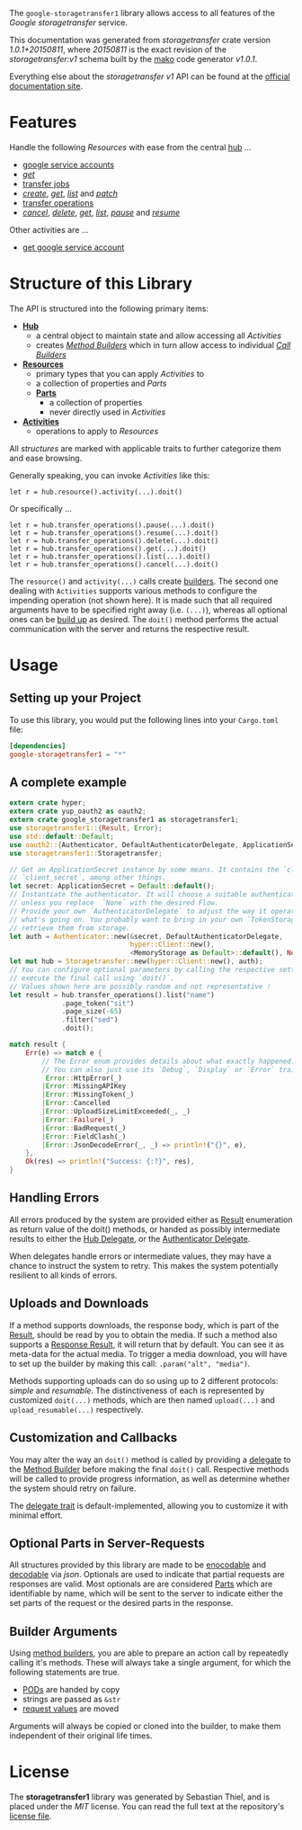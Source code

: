 <!---
DO NOT EDIT !
This file was generated automatically from 'src/mako/api/README.md.mako'
DO NOT EDIT !
-->
The `google-storagetransfer1` library allows access to all features of the *Google storagetransfer* service.

This documentation was generated from *storagetransfer* crate version *1.0.1+20150811*, where *20150811* is the exact revision of the *storagetransfer:v1* schema built by the [mako](http://www.makotemplates.org/) code generator *v1.0.1*.

Everything else about the *storagetransfer* *v1* API can be found at the
[official documentation site](https://cloud.google.com/storage/transfer).
# Features

Handle the following *Resources* with ease from the central [hub](https://docs.rs/google-storagetransfer1/1.0.1+20150811/google_storagetransfer1/struct.Storagetransfer.html) ... 

* [google service accounts](https://docs.rs/google-storagetransfer1/1.0.1+20150811/google_storagetransfer1/struct.GoogleServiceAccount.html)
 * [*get*](https://docs.rs/google-storagetransfer1/1.0.1+20150811/google_storagetransfer1/struct.GoogleServiceAccountGetCall.html)
* [transfer jobs](https://docs.rs/google-storagetransfer1/1.0.1+20150811/google_storagetransfer1/struct.TransferJob.html)
 * [*create*](https://docs.rs/google-storagetransfer1/1.0.1+20150811/google_storagetransfer1/struct.TransferJobCreateCall.html), [*get*](https://docs.rs/google-storagetransfer1/1.0.1+20150811/google_storagetransfer1/struct.TransferJobGetCall.html), [*list*](https://docs.rs/google-storagetransfer1/1.0.1+20150811/google_storagetransfer1/struct.TransferJobListCall.html) and [*patch*](https://docs.rs/google-storagetransfer1/1.0.1+20150811/google_storagetransfer1/struct.TransferJobPatchCall.html)
* [transfer operations](https://docs.rs/google-storagetransfer1/1.0.1+20150811/google_storagetransfer1/struct.TransferOperation.html)
 * [*cancel*](https://docs.rs/google-storagetransfer1/1.0.1+20150811/google_storagetransfer1/struct.TransferOperationCancelCall.html), [*delete*](https://docs.rs/google-storagetransfer1/1.0.1+20150811/google_storagetransfer1/struct.TransferOperationDeleteCall.html), [*get*](https://docs.rs/google-storagetransfer1/1.0.1+20150811/google_storagetransfer1/struct.TransferOperationGetCall.html), [*list*](https://docs.rs/google-storagetransfer1/1.0.1+20150811/google_storagetransfer1/struct.TransferOperationListCall.html), [*pause*](https://docs.rs/google-storagetransfer1/1.0.1+20150811/google_storagetransfer1/struct.TransferOperationPauseCall.html) and [*resume*](https://docs.rs/google-storagetransfer1/1.0.1+20150811/google_storagetransfer1/struct.TransferOperationResumeCall.html)

Other activities are ...

* [get google service account](https://docs.rs/google-storagetransfer1/1.0.1+20150811/google_storagetransfer1/struct.MethodGetGoogleServiceAccountCall.html)



# Structure of this Library

The API is structured into the following primary items:

* **[Hub](https://docs.rs/google-storagetransfer1/1.0.1+20150811/google_storagetransfer1/struct.Storagetransfer.html)**
    * a central object to maintain state and allow accessing all *Activities*
    * creates [*Method Builders*](https://docs.rs/google-storagetransfer1/1.0.1+20150811/google_storagetransfer1/trait.MethodsBuilder.html) which in turn
      allow access to individual [*Call Builders*](https://docs.rs/google-storagetransfer1/1.0.1+20150811/google_storagetransfer1/trait.CallBuilder.html)
* **[Resources](https://docs.rs/google-storagetransfer1/1.0.1+20150811/google_storagetransfer1/trait.Resource.html)**
    * primary types that you can apply *Activities* to
    * a collection of properties and *Parts*
    * **[Parts](https://docs.rs/google-storagetransfer1/1.0.1+20150811/google_storagetransfer1/trait.Part.html)**
        * a collection of properties
        * never directly used in *Activities*
* **[Activities](https://docs.rs/google-storagetransfer1/1.0.1+20150811/google_storagetransfer1/trait.CallBuilder.html)**
    * operations to apply to *Resources*

All *structures* are marked with applicable traits to further categorize them and ease browsing.

Generally speaking, you can invoke *Activities* like this:

```Rust,ignore
let r = hub.resource().activity(...).doit()
```

Or specifically ...

```ignore
let r = hub.transfer_operations().pause(...).doit()
let r = hub.transfer_operations().resume(...).doit()
let r = hub.transfer_operations().delete(...).doit()
let r = hub.transfer_operations().get(...).doit()
let r = hub.transfer_operations().list(...).doit()
let r = hub.transfer_operations().cancel(...).doit()
```

The `resource()` and `activity(...)` calls create [builders][builder-pattern]. The second one dealing with `Activities` 
supports various methods to configure the impending operation (not shown here). It is made such that all required arguments have to be 
specified right away (i.e. `(...)`), whereas all optional ones can be [build up][builder-pattern] as desired.
The `doit()` method performs the actual communication with the server and returns the respective result.

# Usage

## Setting up your Project

To use this library, you would put the following lines into your `Cargo.toml` file:

```toml
[dependencies]
google-storagetransfer1 = "*"
```

## A complete example

```Rust
extern crate hyper;
extern crate yup_oauth2 as oauth2;
extern crate google_storagetransfer1 as storagetransfer1;
use storagetransfer1::{Result, Error};
use std::default::Default;
use oauth2::{Authenticator, DefaultAuthenticatorDelegate, ApplicationSecret, MemoryStorage};
use storagetransfer1::Storagetransfer;

// Get an ApplicationSecret instance by some means. It contains the `client_id` and 
// `client_secret`, among other things.
let secret: ApplicationSecret = Default::default();
// Instantiate the authenticator. It will choose a suitable authentication flow for you, 
// unless you replace  `None` with the desired Flow.
// Provide your own `AuthenticatorDelegate` to adjust the way it operates and get feedback about 
// what's going on. You probably want to bring in your own `TokenStorage` to persist tokens and
// retrieve them from storage.
let auth = Authenticator::new(&secret, DefaultAuthenticatorDelegate,
                              hyper::Client::new(),
                              <MemoryStorage as Default>::default(), None);
let mut hub = Storagetransfer::new(hyper::Client::new(), auth);
// You can configure optional parameters by calling the respective setters at will, and
// execute the final call using `doit()`.
// Values shown here are possibly random and not representative !
let result = hub.transfer_operations().list("name")
             .page_token("sit")
             .page_size(-65)
             .filter("sed")
             .doit();

match result {
    Err(e) => match e {
        // The Error enum provides details about what exactly happened.
        // You can also just use its `Debug`, `Display` or `Error` traits
         Error::HttpError(_)
        |Error::MissingAPIKey
        |Error::MissingToken(_)
        |Error::Cancelled
        |Error::UploadSizeLimitExceeded(_, _)
        |Error::Failure(_)
        |Error::BadRequest(_)
        |Error::FieldClash(_)
        |Error::JsonDecodeError(_, _) => println!("{}", e),
    },
    Ok(res) => println!("Success: {:?}", res),
}

```
## Handling Errors

All errors produced by the system are provided either as [Result](https://docs.rs/google-storagetransfer1/1.0.1+20150811/google_storagetransfer1/enum.Result.html) enumeration as return value of 
the doit() methods, or handed as possibly intermediate results to either the 
[Hub Delegate](https://docs.rs/google-storagetransfer1/1.0.1+20150811/google_storagetransfer1/trait.Delegate.html), or the [Authenticator Delegate](https://docs.rs/yup-oauth2/*/yup_oauth2/trait.AuthenticatorDelegate.html).

When delegates handle errors or intermediate values, they may have a chance to instruct the system to retry. This 
makes the system potentially resilient to all kinds of errors.

## Uploads and Downloads
If a method supports downloads, the response body, which is part of the [Result](https://docs.rs/google-storagetransfer1/1.0.1+20150811/google_storagetransfer1/enum.Result.html), should be
read by you to obtain the media.
If such a method also supports a [Response Result](https://docs.rs/google-storagetransfer1/1.0.1+20150811/google_storagetransfer1/trait.ResponseResult.html), it will return that by default.
You can see it as meta-data for the actual media. To trigger a media download, you will have to set up the builder by making
this call: `.param("alt", "media")`.

Methods supporting uploads can do so using up to 2 different protocols: 
*simple* and *resumable*. The distinctiveness of each is represented by customized 
`doit(...)` methods, which are then named `upload(...)` and `upload_resumable(...)` respectively.

## Customization and Callbacks

You may alter the way an `doit()` method is called by providing a [delegate](https://docs.rs/google-storagetransfer1/1.0.1+20150811/google_storagetransfer1/trait.Delegate.html) to the 
[Method Builder](https://docs.rs/google-storagetransfer1/1.0.1+20150811/google_storagetransfer1/trait.CallBuilder.html) before making the final `doit()` call. 
Respective methods will be called to provide progress information, as well as determine whether the system should 
retry on failure.

The [delegate trait](https://docs.rs/google-storagetransfer1/1.0.1+20150811/google_storagetransfer1/trait.Delegate.html) is default-implemented, allowing you to customize it with minimal effort.

## Optional Parts in Server-Requests

All structures provided by this library are made to be [enocodable](https://docs.rs/google-storagetransfer1/1.0.1+20150811/google_storagetransfer1/trait.RequestValue.html) and 
[decodable](https://docs.rs/google-storagetransfer1/1.0.1+20150811/google_storagetransfer1/trait.ResponseResult.html) via *json*. Optionals are used to indicate that partial requests are responses 
are valid.
Most optionals are are considered [Parts](https://docs.rs/google-storagetransfer1/1.0.1+20150811/google_storagetransfer1/trait.Part.html) which are identifiable by name, which will be sent to 
the server to indicate either the set parts of the request or the desired parts in the response.

## Builder Arguments

Using [method builders](https://docs.rs/google-storagetransfer1/1.0.1+20150811/google_storagetransfer1/trait.CallBuilder.html), you are able to prepare an action call by repeatedly calling it's methods.
These will always take a single argument, for which the following statements are true.

* [PODs][wiki-pod] are handed by copy
* strings are passed as `&str`
* [request values](https://docs.rs/google-storagetransfer1/1.0.1+20150811/google_storagetransfer1/trait.RequestValue.html) are moved

Arguments will always be copied or cloned into the builder, to make them independent of their original life times.

[wiki-pod]: http://en.wikipedia.org/wiki/Plain_old_data_structure
[builder-pattern]: http://en.wikipedia.org/wiki/Builder_pattern
[google-go-api]: https://github.com/google/google-api-go-client

# License
The **storagetransfer1** library was generated by Sebastian Thiel, and is placed 
under the *MIT* license.
You can read the full text at the repository's [license file][repo-license].

[repo-license]: https://github.com/Byron/google-apis-rsblob/master/LICENSE.md
